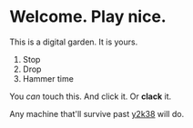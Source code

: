 # Welcome. Play nice.

This is a digital garden. It is yours.

1. Stop
1. Drop
1. Hammer time

You _can_ touch this. And click it. Or **clack** it.

Any machine that'll survive past [y2k38](https://y2k38.info) will do.
